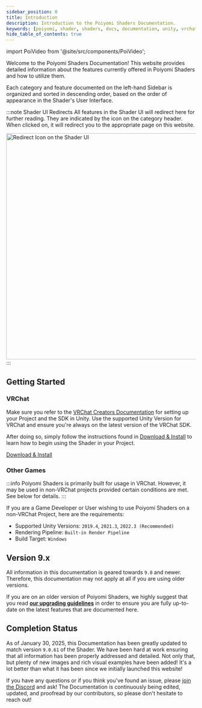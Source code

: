 ```yaml
---
sidebar_position: 0
title: Introduction
description: Introduction to the Poiyomi Shaders Documentation.
keywords: [poiyomi, shader, shaders, docs, documentation, unity, vrchat]
hide_table_of_contents: true
---
```

import PoiVideo from '@site/src/components/PoiVideo';

Welcome to the Poiyomi Shaders Documentation! This website provides detailed information about the features currently offered in Poiyomi Shaders and how to utilize them.

Each category and feature documented on the left-hand Sidebar is organized and sorted in descending order, based on the order of appearance in the Shader's User Interface.

:::note Shader UI Redirects
All features in the Shader UI will redirect here for further reading. They are indicated by the <FAIcon icon="fa-solid fa-circle-question"/> icon on the category header. When clicked on, it will redirect you to the appropriate page on this website.

<a target="_blank" href="/img/general/UIRedirect.png">
<img src="/img/general/UIRedirect.png" alt="Redirect Icon on the Shader UI" width="600px"/>
</a>
:::

## Getting Started

### VRChat

Make sure you refer to the [VRChat Creators Documentation](https://creators.vrchat.com/sdk/) for setting up your Project and the SDK in Unity. Use the supported Unity Version for VRChat and ensure you're always on the latest version of the VRChat SDK.

After doing so, simply follow the instructions found in [Download & Install](/download) to learn how to begin using the Shader in your Project.

<a class="button button--primary" href="/download">Download & Install</a>

### Other Games

:::info
Poiyomi Shaders is primarily built for usage in VRChat. However, it may be used in non-VRChat projects provided certain conditions are met. See below for details.
:::

If you are a Game Developer or User wishing to use Poiyomi Shaders on a non-VRChat Project, here are the requirements:
- Supported Unity Versions: `2019.4`, `2021.3`, `2022.3 (Recommended)`
- Rendering Pipeline: `Built-in Render Pipeline`
- Build Target: `Windows`

## Version 9.x

All information in this documentation is geared towards `9.0` and newer. Therefore, this documentation may not apply at all if you are using older versions.

If you are on an older version of Poiyomi Shaders, we highly suggest that you read [**our upgrading guidelines**](/docs/general/upgrade/upgrade.md) in order to ensure you are fully up-to-date on the latest features that are documented here.

## Completion Status

As of January 30, 2025, this Documentation has been greatly updated to match version `9.0.61` of the Shader. We have been hard at work ensuring that all information has been properly addressed and detailed. Not only that, but plenty of new images and rich visual examples have been added! It's a lot better than what it has been since we initially launched this website!

If you have any questions or if you think you've found an issue, please [join the Discord](https://discord.gg/poiyomi) and ask! The Documentation is continuously being edited, updated, and proofread by our contributors, so please don't hesitate to reach out!
